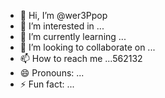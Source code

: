 - 👋 Hi, I’m @wer3Ppop
- 👀 I’m interested in ...
- 🌱 I’m currently learning ...
- 💞️ I’m looking to collaborate on ...
- 📫 How to reach me ...562132
- 😄 Pronouns: ...
- ⚡ Fun fact: ...

<!---jl456
wer3Ppop/wer3Ppop is a ✨ special ✨ repository because its `README.md` (this file) appears on your GitHub profile.
You can click the Preview link to take a look at your changes.
--->
